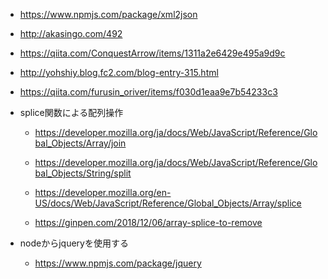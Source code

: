 - https://www.npmjs.com/package/xml2json
- http://akasingo.com/492
- https://qiita.com/ConquestArrow/items/1311a2e6429e495a9d9c
- http://yohshiy.blog.fc2.com/blog-entry-315.html
- https://qiita.com/furusin_oriver/items/f030d1eaa9e7b54233c3

- splice関数による配列操作

  - https://developer.mozilla.org/ja/docs/Web/JavaScript/Reference/Global_Objects/Array/join
  - https://developer.mozilla.org/ja/docs/Web/JavaScript/Reference/Global_Objects/String/split
  - https://developer.mozilla.org/en-US/docs/Web/JavaScript/Reference/Global_Objects/Array/splice

  - https://ginpen.com/2018/12/06/array-splice-to-remove

- nodeからjqueryを使用する

  - https://www.npmjs.com/package/jquery

